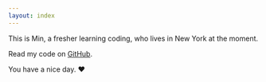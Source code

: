 ```yaml
---
layout: index
---
```


This is  Min, a fresher learning coding, who lives in New York at the moment.

Read my code on [GitHub](https://github.com/Min-Guo).

 You have a nice day. ♥
